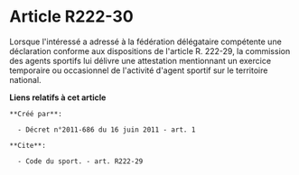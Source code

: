 # Article R222-30

Lorsque l'intéressé a adressé à la fédération délégataire compétente une déclaration conforme aux dispositions de l'article
R. 222-29, la commission des agents sportifs lui délivre une attestation mentionnant un exercice temporaire ou occasionnel de
l'activité d'agent sportif sur le territoire national.

**Liens relatifs à cet article**

	**Créé par**:

	  - Décret n°2011-686 du 16 juin 2011 - art. 1

	**Cite**:

	  - Code du sport. - art. R222-29
